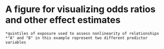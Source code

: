 # A figure for visualizing odds ratios and other effect estimates
    *quintiles of exposure used to assess nonlinearity of relationships
    *"A" and "B" in this example represent two different predictor variables
